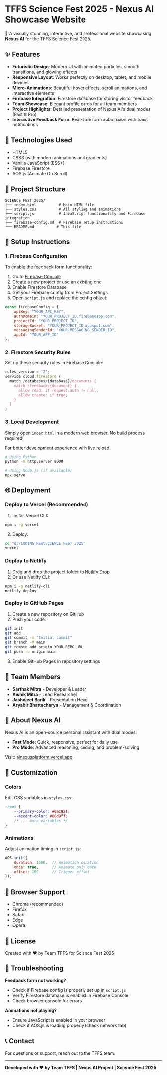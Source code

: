 # TFFS Science Fest 2025 - Nexus AI Showcase Website

🌌 A visually stunning, interactive, and professional website showcasing **Nexus AI** for the TFFS Science Fest 2025.

## ✨ Features

- **Futuristic Design**: Modern UI with animated particles, smooth transitions, and glowing effects
- **Responsive Layout**: Works perfectly on desktop, tablet, and mobile devices
- **Micro-Animations**: Beautiful hover effects, scroll animations, and interactive elements
- **Firebase Integration**: Firestore database for storing visitor feedback
- **Team Showcase**: Elegant profile cards for all team members
- **Project Highlights**: Detailed presentation of Nexus AI's dual modes (Fast & Pro)
- **Interactive Feedback Form**: Real-time form submission with toast notifications

## 🚀 Technologies Used

- HTML5
- CSS3 (with modern animations and gradients)
- Vanilla JavaScript (ES6+)
- Firebase Firestore
- AOS.js (Animate On Scroll)

## 📁 Project Structure

```
SCIENCE FEST 2025/
├── index.html          # Main HTML file
├── styles.css          # All styling and animations
├── script.js           # JavaScript functionality and Firebase integration
├── firebase-config.md  # Firebase setup instructions
└── README.md          # This file
```

## 🔧 Setup Instructions

### 1. Firebase Configuration

To enable the feedback form functionality:

1. Go to [Firebase Console](https://console.firebase.google.com/)
2. Create a new project or use an existing one
3. Enable Firestore Database
4. Get your Firebase config from Project Settings
5. Open `script.js` and replace the config object:

```javascript
const firebaseConfig = {
    apiKey: "YOUR_API_KEY",
    authDomain: "YOUR_PROJECT_ID.firebaseapp.com",
    projectId: "YOUR_PROJECT_ID",
    storageBucket: "YOUR_PROJECT_ID.appspot.com",
    messagingSenderId: "YOUR_MESSAGING_SENDER_ID",
    appId: "YOUR_APP_ID"
};
```

### 2. Firestore Security Rules

Set up these security rules in Firebase Console:

```javascript
rules_version = '2';
service cloud.firestore {
  match /databases/{database}/documents {
    match /feedback/{document} {
      allow read: if request.auth != null;
      allow create: if true;
    }
  }
}
```

### 3. Local Development

Simply open `index.html` in a modern web browser. No build process required!

For better development experience with live reload:
```bash
# Using Python
python -m http.server 8000

# Using Node.js (if available)
npx serve
```

## 🌐 Deployment

### Deploy to Vercel (Recommended)

1. Install Vercel CLI:
```bash
npm i -g vercel
```

2. Deploy:
```bash
cd "d:\CODING NEW\SCIENCE FEST 2025"
vercel
```

### Deploy to Netlify

1. Drag and drop the project folder to [Netlify Drop](https://app.netlify.com/drop)
2. Or use Netlify CLI:
```bash
npm i -g netlify-cli
netlify deploy
```

### Deploy to GitHub Pages

1. Create a new repository on GitHub
2. Push your code:
```bash
git init
git add .
git commit -m "Initial commit"
git branch -M main
git remote add origin YOUR_REPO_URL
git push -u origin main
```
3. Enable GitHub Pages in repository settings

## 👥 Team Members

- **Sarthak Mitra** - Developer & Leader
- **Aishik Mitra** - Lead Researcher
- **Jashojeet Barik** - Presentation Head
- **Aryabir Bhattacharya** - Management & Coordination

## 🤖 About Nexus AI

Nexus AI is an open-source personal assistant with dual modes:
- **Fast Mode**: Quick, responsive, perfect for daily use
- **Pro Mode**: Advanced reasoning, coding, and problem-solving

Visit: [ainexusplatform.vercel.app](https://ainexusplatform.vercel.app)

## 🎨 Customization

### Colors
Edit CSS variables in `styles.css`:
```css
:root {
    --primary-color: #0a192f;
    --accent-color: #00d9ff;
    /* ... more variables */
}
```

### Animations
Adjust animation timing in `script.js`:
```javascript
AOS.init({
    duration: 1000,  // Animation duration
    once: true,      // Animate only once
    offset: 100      // Trigger offset
});
```

## 📱 Browser Support

- Chrome (recommended)
- Firefox
- Safari
- Edge
- Opera

## 📝 License

Created with ❤️ by Team TFFS for Science Fest 2025

## 🐛 Troubleshooting

**Feedback form not working?**
- Check if Firebase config is properly set up in `script.js`
- Verify Firestore database is enabled in Firebase Console
- Check browser console for errors

**Animations not playing?**
- Ensure JavaScript is enabled in your browser
- Check if AOS.js is loading properly (check network tab)

## 📞 Contact

For questions or support, reach out to the TFFS team.

---

**Developed with ❤️ by Team TFFS | Nexus AI Project | Science Fest 2025**
